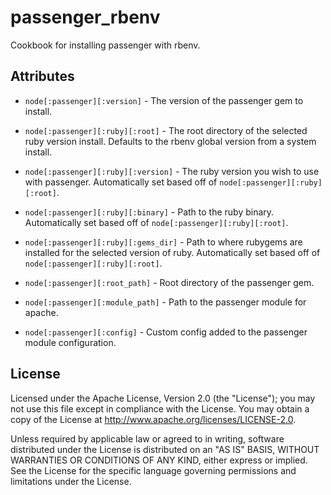 # passenger_rbenv

Cookbook for installing passenger with rbenv.

## Attributes

* `node[:passenger][:version]` - The version of the passenger gem to install.

* `node[:passenger][:ruby][:root]` - The root directory of the selected ruby version install. Defaults to the rbenv global version from a system install.
* `node[:passenger][:ruby][:version]` - The ruby version you wish to use with passenger. Automatically set based off of `node[:passenger][:ruby][:root]`.
* `node[:passenger][:ruby][:binary]` - Path to the ruby binary. Automatically set based off of `node[:passenger][:ruby][:root]`.
* `node[:passenger][:ruby][:gems_dir]` - Path to where rubygems are installed for the selected version of ruby. Automatically set based off of `node[:passenger][:ruby][:root]`.

* `node[:passenger][:root_path]` - Root directory of the passenger gem.
* `node[:passenger][:module_path]` - Path to the passenger module for apache.
* `node[:passenger][:config]` - Custom config added to the passenger module configuration.

## License

Licensed under the Apache License, Version 2.0 (the "License"); you may not use this file except in compliance with the License. You may obtain a copy of the License at http://www.apache.org/licenses/LICENSE-2.0.

Unless required by applicable law or agreed to in writing, software distributed under the License is distributed on an "AS IS" BASIS, WITHOUT WARRANTIES OR CONDITIONS OF ANY KIND, either express or implied. See the License for the specific language governing permissions and limitations under the License.
